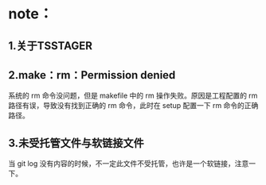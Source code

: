 # note：

## 1.关于TSSTAGER
 
## 2.make：rm：Permission denied

系统的 rm 命令没问题，但是 makefile 中的 rm 操作失败。原因是工程配置的 rm 路径有误，导致没有找到正确的 rm 命令，此时在 setup 配置一下 rm 命令的正确路径。
 
## 3.未受托管文件与软链接文件

当 git log 没有内容的时候，不一定此文件不受托管，也许是一个软链接，注意一下。